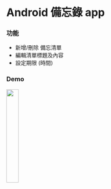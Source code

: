 # Android 備忘錄 app
### 功能
- 新增/刪除 備忘清單
- 編輯清單標題及內容
- 設定期限 (時間)
### Demo
<img src="dimage/emo.gif" width="25%" height="25%">
